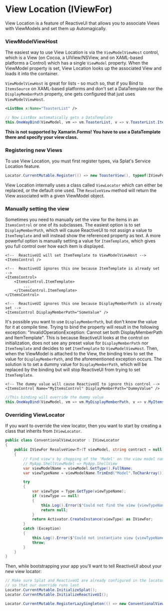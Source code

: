 # View Location (IViewFor)

View Location is a feature of ReactiveUI that allows you to associate Views with ViewModels and set them up Automagically.

### ViewModelViewHost

The easiest way to use View Location is via the `ViewModelViewHost` control, which is a View (on Cocoa, a UIView/NSView, and on XAML-based platforms a Control) which has a single `ViewModel` property. When the ViewModel property is set, View Location looks up the associated View and loads it into the container. 

`ViewModelViewHost` is great for lists - so much so, that if you Bind to
`ItemsSource` on XAML-based platforms and don't set a DataTemplate nor the `DisplayMemberPath` property, one gets
configured that just uses `ViewModelViewHost`.

```xml
<ListBox x:Name="ToasterList" />
```

```cs
// Now ListBox automatically gets a DataTemplate
this.OneWayBind(ViewModel, vm => vm.ToasterList, v => v.ToasterList.ItemsSource);
```

**This is not supported by Xamarin.Forms! You have to use a DataTemplate there and specify your view class.**

### Registering new Views

To use View Location, you must first register types, via Splat's Service Location feature.

```cs
Locator.CurrentMutable.Register(() => new ToasterView(), typeof(IViewFor<ToasterViewModel>));
```

View Location internally uses a class called `ViewLocator` which can either be replaced, or the default one used. The `ResolveView` method will return the View associated with a given ViewModel object.

### Manually setting the view

Sometimes you need to manually set the view for the items in an `ItemsControl` or one of its subclasses.
The easiest option is to set `DisplayMemberPath`, which will cause ReactiveUI to not assign a value to `ItemTemplate` and will instead show the referenced property as text. A more powerful option is manually setting a value for `ItemTemplate`, which gives you full control over how each item is displayed.

```XAML
<!--  ReactiveUI will set ItemTemplate to ViewModelViewHost -->
<ItemsControl />

<!--  ReactiveUI ignores this one because ItemTemplate is already set -->
<ItemsControl> 
    <ItemsControl.ItemTemplate>
        ...
    </ItemsControl.ItemTemplate>
</ItemsControl>

<!--  ReactiveUI ignores this one because DisplayMemberPath is already set -->
<ItemsControl DisplayMemberPath="SomeValue" /> 
```

It's possible you want to use `DisplayMemberPath`, but don't know the value for it at compile time. Trying to bind the property will result in the following exception: "InvalidOperationException: Cannot set both DisplayMemberPath and ItemTemplate". This is because ReactiveUI looks at the control on initialization, does not see any preset value for `DisplayMemberPath` nor `ItemTemplate` and decides to set `ItemTemplate` to `ViewModelViewHost`. Then, when the ViewModel is attached to the View, the binding tries to set the value for `DisplayMemberPath`, and the aforementioned exception occurs. The solution is to set a dummy value for `DisplayMemberPath`, which will be replaced by the binding but will stop ReactiveUI from trying to set `ItemTemplate`.
```XAML
<!-- The dummy value will cause ReactiveUI to ignore this control -->
<ItemsControl Name="MyItemsControl" DisplayMemberPath="DummyValue" /> 
```
```C#
//This binding will override the dummy value
this.OneWayBind(ViewModel, vm => vm.MyDisplayMemberPath, v => v.MyItemsControl.DisplayMemberPath);
```

### Overriding ViewLocator

If you want to override the view locator, then you want to start by creating a class that inherits from `IViewLocator`.

```c#
public class ConventionalViewLocator : IViewLocator
{
    public IViewFor ResolveView<T>(T viewModel, string contract = null) where T : class
    {
        // Find view's by chopping of the 'Model' on the view model name
        // MyApp.ShellViewModel => MyApp.ShellView
        var viewModelName = viewModel.GetType().FullName;
        var viewTypeName = viewModelName.TrimEnd("Model".ToCharArray());

        try
        {
            var viewType = Type.GetType(viewTypeName);
            if (viewType == null)
            {
                this.Log().Error($"Could not find the view {viewTypeName} for view model {viewModelName}.");
                return null;
            }
            return Activator.CreateInstance(viewType) as IViewFor;
        }
        catch (Exception)
        {
            this.Log().Error($"Could not instantiate view {viewTypeName}.");
            throw;
        }
    }
}
```

Then, while bootstrapping your app you'll want to tell ReactiveUI about your new view locator:

```c#
// Make sure Splat and ReactiveUI are already configured in the locator
// so that our override runs last
Locator.CurrentMutable.InitializeSplat();
Locator.CurrentMutable.InitializeReactiveUI();

Locator.CurrentMutable.RegisterLazySingleton(() => new ConventionalViewLocator(), typeof(IViewLocator));
```
